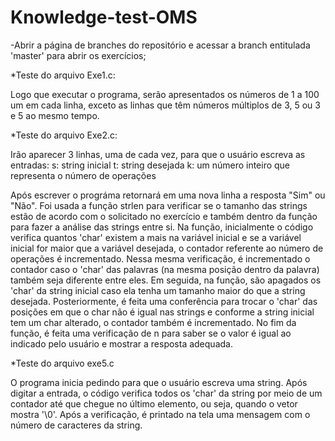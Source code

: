 # Knowledge-test-OMS

-Abrir a página de branches do repositório e acessar a branch entitulada 'master' para abrir os exercícios; 

*Teste do arquivo Exe1.c:

Logo que executar o programa, serão apresentados os números de 1 a 100 um em cada linha, exceto as linhas que têm números múltiplos de 3, 5 ou 3 e 5 ao mesmo tempo.

*Teste do arquivo Exe2.c:

Irão aparecer 3 linhas, uma de cada vez, para que o usuário escreva as entradas:
s: string inicial
t: string desejada
k: um número inteiro que representa o número de operações

Após escrever o prográma retornará em uma nova linha a resposta "Sim" ou "Não". 
Foi usada a função strlen para verificar se o tamanho das strings estão de acordo com o solicitado no exercício e também dentro da função para fazer a análise das strings entre si. 
Na função, inicialmente o código verifica quantos 'char' existem a mais na variável inicial e se a variável inicial for maior que a variável desejada, o contador referente ao número de operações é incrementado. Nessa mesma verificação, é incrementado o contador caso o 'char' das palavras (na mesma posição dentro da palavra) também seja diferente entre eles.
Em seguida, na função, são apagados os 'char' da string inicial caso ela tenha um tamanho maior do que a string desejada.
Posteriormente, é feita uma conferência para trocar o 'char' das posições em que o char não é igual nas strings e conforme a string inicial tem um char alterado, o contador também é incrementado. No fim da função, é feita uma verificação de n para saber se o valor é igual ao indicado pelo usuário e mostrar a resposta adequada.

*Teste do arquivo exe5.c

O programa inicia pedindo para que o usuário escreva uma string. Após digitar a entrada, o código verifica todos os 'char' da string por meio de um contador até que chegue no último elemento, ou seja, quando o vetor mostra '\0'.
Após a verificação, é printado na tela uma mensagem com o número de caracteres da string.

